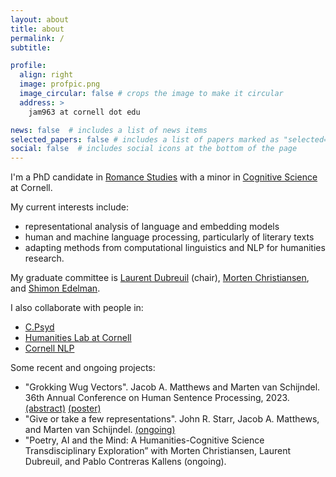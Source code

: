 ```yaml
---
layout: about
title: about
permalink: /
subtitle: 

profile:
  align: right
  image: profpic.png
  image_circular: false # crops the image to make it circular
  address: >
    jam963 at cornell dot edu

news: false  # includes a list of news items
selected_papers: false # includes a list of papers marked as "selected={true}"
social: false  # includes social icons at the bottom of the page
---
```


I'm a PhD candidate in [Romance Studies][romance] with a minor in [Cognitive Science][cogsci] at Cornell. 

My current interests include: 
- representational analysis of language and embedding models
- human and machine language processing, particularly of literary texts 
- adapting methods from computational linguistics and NLP for humanities research.

My graduate committee is [Laurent Dubreuil][laurent] (chair), [Morten Christiansen][morten], and [Shimon Edelman][edelman].

I also collaborate with people in:
- [C.Psyd][cpsyd]
- [Humanities Lab at Cornell][humlab]
- [Cornell NLP][nlp]

Some recent and ongoing projects:
- "Grokking Wug Vectors". Jacob A. Matthews and Marten van Schijndel. 36th Annual Conference on Human Sentence Processing, 2023. [(abstract)][grokkingabstract] [(poster)][grokkingposter]
- "Give or take a few representations". John R. Starr, Jacob A. Matthews, and Marten van Schijndel. [(ongoing)][giveortake]
- "Poetry, AI and the Mind: A Humanities-Cognitive Science Transdisciplinary Exploration” with Morten Christiansen, Laurent Dubreuil, and Pablo Contreras Kallens (ongoing).


[romance]: https://romancestudies.cornell.edu/
[cogsci]: https://cogsci.cornell.edu/graduate-minor
[laurent]: https://complit.cornell.edu/laurent-dubreuil
[morten]: https://psychology.cornell.edu/morten-h-christiansen
[edelman]: https://psychology.cornell.edu/shimon-edelman
[cpsyd]: https://c-psyd.github.io/
[nlp]: https://nlp.cornell.edu/
[humlab]: https://blogs.cornell.edu/humanitieslab/

[grokkingposter]: /assets/pdf/hsp_2023_revised_poster_jam963.pdf
[grokkingabstract]: /assets/pdf/jam963_hsp2023_revised.pdf
[giveortake]: https://github.com/johnstarr-ling/light-verb-construction-embeddings
